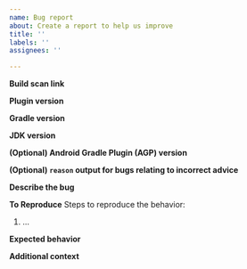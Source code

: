 ```yaml
---
name: Bug report
about: Create a report to help us improve
title: ''
labels: ''
assignees: ''

---
```


**Build scan link**
<!-- Optional, but highly encouraged if you want your bug addressed more quickly -->

**Plugin version**
<!-- Please always try the latest. -->

**Gradle version**
<!-- Please indicate the version of Gradle used by your project. The **minimum supported version of Gradle for this plugin is 7.0.** -->

**JDK version**
<!-- Please indicate the version of the JDK used by your project. The **minimum supported version of Java for this plugin is 11.** -->

**(Optional) Android Gradle Plugin (AGP) version**
<!-- Please indicate the version of AGP used by your project, if it's an Android project. -->

**(Optional) `reason` output for bugs relating to incorrect advice**
<!-- If you think some bit of advice is incorrect, including the output of
`./gradlew <module>:reason --id <dependency>`
-->

**Describe the bug**
<!-- A clear and concise description of what the bug is. -->

**To Reproduce**
Steps to reproduce the behavior:
1. ...

**Expected behavior**
<!-- A clear and concise description of what you expected to happen. -->

**Additional context**
<!-- Add any other context about the problem here. -->
